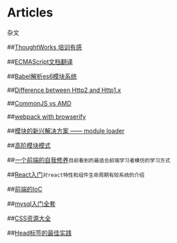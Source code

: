 # Articles
杂文

##[ThoughtWorks 培训有感](https://github.com/bsdfzzzy/Articles/blob/master/ThoughtWorks.md)

##[ECMAScript文档翻译](https://github.com/bsdfzzzy/ECMA262-cn)

##[Babel解析es6模块系统](https://github.com/bsdfzzzy/Articles/blob/master/Babel%E8%A7%A3%E6%9E%90es6%E6%A8%A1%E5%9D%97%E7%B3%BB%E7%BB%9F.md)

##[Difference between Http2 and Http1.x](https://http2.github.io/faq/#what-are-the-key-differences-to-http1x)

##[CommonJS vs AMD](http://tomdale.net/2012/01/amd-is-not-the-answer/)

##[webpack with browserify](https://gist.github.com/substack/68f8d502be42d5cd4942)

##[模块的新兴解决方案 —— module loader](https://github.com/ModuleLoader/es-module-loader)

##[高阶模块模式](http://www.adequatelygood.com/JavaScript-Module-Pattern-In-Depth.html)

##[一个前端的自我修养](http://taobaofed.org/blog/2016/03/23/the-growth-of-front-end/)`目前看到的最适合前端学习者模仿的学习方式`

##[React入门](http://blog.codingplayboy.com/2016/08/20/react/)`对react特性和组件生命周期有较系统的介绍`

##[前端的IoC](http://efe.baidu.com/blog/introduction-about-ioc-in-frontend/)

##[mysql入门全套](http://blog.jobbole.com/104809/)

##[CSS资源大全](https://github.com/jobbole/awesome-css-cn)

##[Head标签的最佳实践](https://mp.weixin.qq.com/s/GF3HPhFrXll6eEI8crJCaw)
